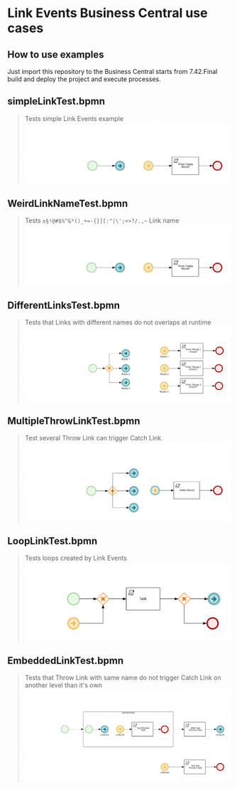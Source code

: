 Link Events Business Central use cases
======================================

## How to use examples
Just import this repository to the Business Central starts from 7.42.Final build and deploy the project and execute processes.

## simpleLinkTest.bpmn
> Tests simple Link Events example
![](src/main/resources/com/myspace/linksproject/LinksProject.simpleLinkTest-svg.svg)

## WeirdLinkNameTest.bpmn
> Tests `±§!@#$%^&*()_+=-{}][:"|\';<>?/.,~` Link name
![](src/main/resources/com/myspace/linksproject/LinksProject.WeirdLinkNameTest-svg.svg)

## DifferentLinksTest.bpmn
> Tests that Links with different names do not overlaps at runtime
![](src/main/resources/com/myspace/linksproject/LinksProject.DifferentLinksTest-svg.svg)

## MultipleThrowLinkTest.bpmn
> Test several Throw Link can trigger Catch Link
![](src/main/resources/com/myspace/linksproject/LinksProject.MultipleTrowLinkTest-svg.svg)

## LoopLinkTest.bpmn
> Tests loops created by Link Events
![](src/main/resources/com/myspace/linksproject/LinksProject.LoopLinkTest-svg.svg)

## EmbeddedLinkTest.bpmn
> Tests that Throw Link with same name do not trigger Catch Link on another level than it's own
![](src/main/resources/com/myspace/linksproject/LinksProject.EmbeddedLinkTest-svg.svg)
